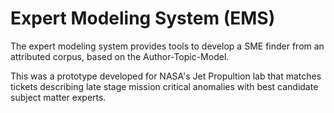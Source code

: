 # Expert Modeling System (EMS)

The expert modeling system provides tools to develop a SME finder from an
attributed corpus, based on the Author-Topic-Model.

This was a prototype developed for NASA's Jet Propultion lab that matches tickets describing late stage mission critical anomalies with best candidate subject matter experts.
